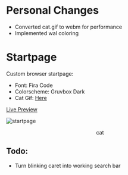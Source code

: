 # Personal Changes

-   Converted cat.gif to webm for performance
-   Implemented wal coloring

# Startpage

Custom browser startpage:

-   Font: Fira Code
-   Colorscheme: Gruvbox Dark
-   Cat Gif: [Here](https://twitter.com/avogado6/status/1165595520967954432?s=19)

[Live Preview](https://kennethcheo.github.io/startpage/)

![startpage](startpage.gif)

<p style="text-align: center;">cat</p>

## Todo:

-   Turn blinking caret into working search bar
